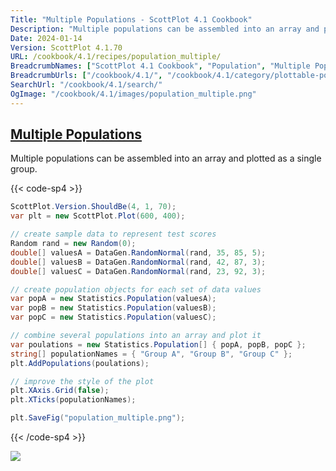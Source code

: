 ```yaml
---
Title: "Multiple Populations - ScottPlot 4.1 Cookbook"
Description: "Multiple populations can be assembled into an array and plotted as a single group."
Date: 2024-01-14
Version: ScottPlot 4.1.70
URL: /cookbook/4.1/recipes/population_multiple/
BreadcrumbNames: ["ScottPlot 4.1 Cookbook", "Population", "Multiple Populations"]
BreadcrumbUrls: ["/cookbook/4.1/", "/cookbook/4.1/category/plottable-population", "/cookbook/4.1/recipes/population_multiple/"]
SearchUrl: "/cookbook/4.1/search/"
OgImage: "/cookbook/4.1/images/population_multiple.png"
---
```


<h2><a id='multiple-populations' href='/cookbook/4.1/recipes/population_multiple/'>Multiple Populations</a></h2>

Multiple populations can be assembled into an array and plotted as a single group.

{{< code-sp4 >}}

```cs
ScottPlot.Version.ShouldBe(4, 1, 70);
var plt = new ScottPlot.Plot(600, 400);

// create sample data to represent test scores
Random rand = new Random(0);
double[] valuesA = DataGen.RandomNormal(rand, 35, 85, 5);
double[] valuesB = DataGen.RandomNormal(rand, 42, 87, 3);
double[] valuesC = DataGen.RandomNormal(rand, 23, 92, 3);

// create population objects for each set of data values
var popA = new Statistics.Population(valuesA);
var popB = new Statistics.Population(valuesB);
var popC = new Statistics.Population(valuesC);

// combine several populations into an array and plot it
var poulations = new Statistics.Population[] { popA, popB, popC };
string[] populationNames = { "Group A", "Group B", "Group C" };
plt.AddPopulations(poulations);

// improve the style of the plot
plt.XAxis.Grid(false);
plt.XTicks(populationNames);

plt.SaveFig("population_multiple.png");
```

{{< /code-sp4 >}}

<img src='../../images/population_multiple.png' class='d-block mx-auto my-5' />


